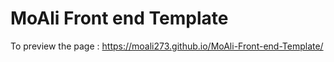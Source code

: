 # MoAli Front end Template
To preview the page : https://moali273.github.io/MoAli-Front-end-Template/
